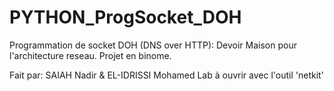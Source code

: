 # PYTHON_ProgSocket_DOH
 Programmation de socket DOH (DNS over HTTP): Devoir Maison pour l'architecture reseau. Projet en binome.
 
 Fait par: SAIAH Nadir & EL-IDRISSI Mohamed
 Lab à ouvrir avec l'outil 'netkit'
